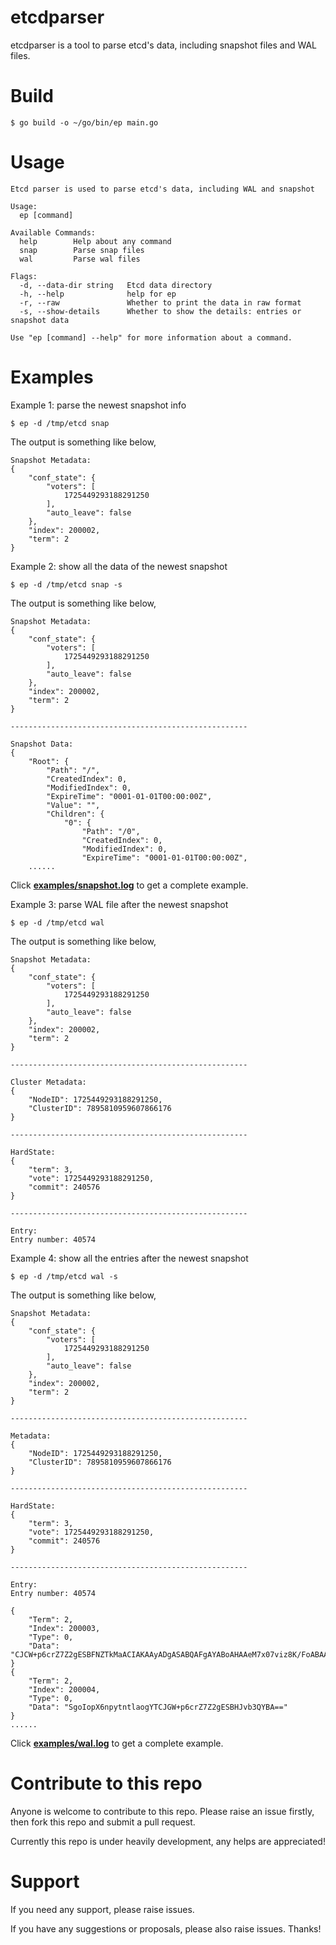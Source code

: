 etcdparser
======
etcdparser is a tool to parse etcd's data, including snapshot files and WAL files. 

# Build
```
$ go build -o ~/go/bin/ep main.go
```

# Usage
```
Etcd parser is used to parse etcd's data, including WAL and snapshot

Usage:
  ep [command]

Available Commands:
  help        Help about any command
  snap        Parse snap files
  wal         Parse wal files

Flags:
  -d, --data-dir string   Etcd data directory
  -h, --help              help for ep
  -r, --raw               Whether to print the data in raw format
  -s, --show-details      Whether to show the details: entries or snapshot data

Use "ep [command] --help" for more information about a command.
```
# Examples
Example 1: parse the newest snapshot info
```
$ ep -d /tmp/etcd snap
```

The output is something like below,
```
Snapshot Metadata: 
{
    "conf_state": {
        "voters": [
            1725449293188291250
        ],
        "auto_leave": false
    },
    "index": 200002,
    "term": 2
}
```

Example 2: show all the data of the newest snapshot
```
$ ep -d /tmp/etcd snap -s
```
The output is something like below,
```
Snapshot Metadata: 
{
    "conf_state": {
        "voters": [
            1725449293188291250
        ],
        "auto_leave": false
    },
    "index": 200002,
    "term": 2
}

-----------------------------------------------------

Snapshot Data: 
{
    "Root": {
        "Path": "/",
        "CreatedIndex": 0,
        "ModifiedIndex": 0,
        "ExpireTime": "0001-01-01T00:00:00Z",
        "Value": "",
        "Children": {
            "0": {
                "Path": "/0",
                "CreatedIndex": 0,
                "ModifiedIndex": 0,
                "ExpireTime": "0001-01-01T00:00:00Z",
    ......
```
Click **[examples/snapshot.log](examples/snapshot.log)** to get a complete example.

Example 3: parse WAL file after the newest snapshot
```
$ ep -d /tmp/etcd wal
```
The output is something like below,
```
Snapshot Metadata: 
{
    "conf_state": {
        "voters": [
            1725449293188291250
        ],
        "auto_leave": false
    },
    "index": 200002,
    "term": 2
}

-----------------------------------------------------

Cluster Metadata: 
{
    "NodeID": 1725449293188291250,
    "ClusterID": 7895810959607866176
}

-----------------------------------------------------

HardState: 
{
    "term": 3,
    "vote": 1725449293188291250,
    "commit": 240576
}

-----------------------------------------------------

Entry: 
Entry number: 40574
```

Example 4: show all the entries after the newest snapshot
```
$ ep -d /tmp/etcd wal -s
```
The output is something like below,
```
Snapshot Metadata:
{
    "conf_state": {
        "voters": [
            1725449293188291250
        ],
        "auto_leave": false
    },
    "index": 200002,
    "term": 2
}

-----------------------------------------------------

Metadata:
{
    "NodeID": 1725449293188291250,
    "ClusterID": 7895810959607866176
}

-----------------------------------------------------

HardState:
{
    "term": 3,
    "vote": 1725449293188291250,
    "commit": 240576
}

-----------------------------------------------------

Entry:
Entry number: 40574

{
    "Term": 2,
    "Index": 200003,
    "Type": 0,
    "Data": "CJCW+p6crZ7Z2gESBFNZTkMaACIAKAAyADgASABQAFgAYABoAHAAeM7x07viz8K/FoABAA=="
}
{
    "Term": 2,
    "Index": 200004,
    "Type": 0,
    "Data": "SgoIopX6npytntlaogYTCJGW+p6crZ7Z2gESBHJvb3QYBA=="
}
......
```
Click **[examples/wal.log](examples/wal.log)** to get a complete example.

# Contribute to this repo
Anyone is welcome to contribute to this repo. Please raise an issue firstly, then fork this repo and submit a pull request.

Currently this repo is under heavily development, any helps are appreciated!

# Support
If you need any support, please raise issues.

If you have any suggestions or proposals, please also raise issues. Thanks!